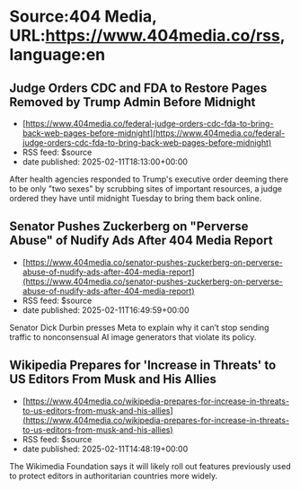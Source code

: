 # Source:404 Media, URL:https://www.404media.co/rss, language:en

## Judge Orders CDC and FDA to Restore Pages Removed by Trump Admin Before Midnight
 - [https://www.404media.co/federal-judge-orders-cdc-fda-to-bring-back-web-pages-before-midnight](https://www.404media.co/federal-judge-orders-cdc-fda-to-bring-back-web-pages-before-midnight)
 - RSS feed: $source
 - date published: 2025-02-11T18:13:00+00:00

After health agencies responded to Trump's executive order deeming there to be only "two sexes" by scrubbing sites of important resources, a judge ordered they have until midnight Tuesday to bring them back online.

## Senator Pushes Zuckerberg on "Perverse Abuse" of Nudify Ads After 404 Media Report
 - [https://www.404media.co/senator-pushes-zuckerberg-on-perverse-abuse-of-nudify-ads-after-404-media-report](https://www.404media.co/senator-pushes-zuckerberg-on-perverse-abuse-of-nudify-ads-after-404-media-report)
 - RSS feed: $source
 - date published: 2025-02-11T16:49:59+00:00

Senator Dick Durbin presses Meta to explain why it can’t stop sending traffic to nonconsensual AI image generators that violate its policy.

## Wikipedia Prepares for 'Increase in Threats' to US Editors From Musk and His Allies
 - [https://www.404media.co/wikipedia-prepares-for-increase-in-threats-to-us-editors-from-musk-and-his-allies](https://www.404media.co/wikipedia-prepares-for-increase-in-threats-to-us-editors-from-musk-and-his-allies)
 - RSS feed: $source
 - date published: 2025-02-11T14:48:19+00:00

The Wikimedia Foundation says it will likely roll out features previously used to protect editors in authoritarian countries more widely.


